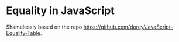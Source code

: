 # Equality in JavaScript

Shamelessly based on the repo https://github.com/dorey/JavaScript-Equality-Table.
